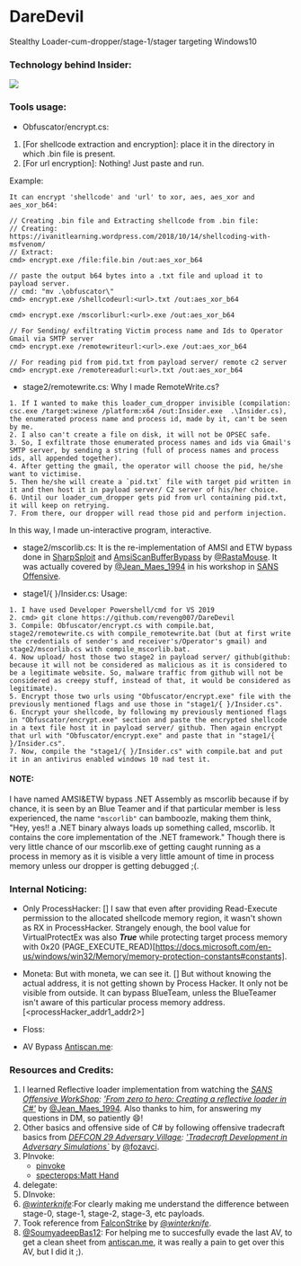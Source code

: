 # DareDevil
Stealthy Loader-cum-dropper/stage-1/stager targeting Windows10

### Technology behind Insider:
![](<img>)

### Tools usage:

- Obfuscator/encrypt.cs:
1. [For shellcode extraction and encryption]: place it in the directory in which .bin file is present.
2. [For url encryption]: Nothing! Just paste and run.

Example:
```
It can encrypt 'shellcode' and 'url' to xor, aes, aes_xor and aes_xor_b64:

// Creating .bin file and Extracting shellcode from .bin file:
// Creating: https://ivanitlearning.wordpress.com/2018/10/14/shellcoding-with-msfvenom/
// Extract: 
cmd> encrypt.exe /file:file.bin /out:aes_xor_b64

// paste the output b64 bytes into a .txt file and upload it to payload server.
// cmd: "mv .\obfuscator\"
cmd> encrypt.exe /shellcodeurl:<url>.txt /out:aes_xor_b64

cmd> encrypt.exe /mscorliburl:<url>.exe /out:aes_xor_b64

// For Sending/ exfiltrating Victim process name and Ids to Operator Gmail via SMTP server
cmd> encrypt.exe /remotewriteurl:<url>.exe /out:aes_xor_b64

// For reading pid from pid.txt from payload server/ remote c2 server
cmd> encrypt.exe /remotereadurl:<url>.txt /out:aes_xor_b64
```

- stage2/remotewrite.cs:
Why I made RemoteWrite.cs?
```
1. If I wanted to make this loader_cum_dropper invisible (compilation: csc.exe /target:winexe /platform:x64 /out:Insider.exe  .\Insider.cs), the enumerated process name and process id, made by it, can't be seen by me.
2. I also can't create a file on disk, it will not be OPSEC safe.
3. So, I exfiltrate those enumerated process names and ids via Gmail's SMTP server, by sending a string (full of process names and process ids, all appended together).
4. After getting the gmail, the operator will choose the pid, he/she want to victimise.
5. Then he/she will create a `pid.txt` file with target pid written in it and then host it in payload server/ C2 server of his/her choice.
6. Until our loader_cum_dropper gets pid from url containing pid.txt, it will keep on retrying.
7. From there, our dropper will read those pid and perform injection.
```
In this way, I made un-interactive program, interactive.

- stage2/mscorlib.cs:
It is the re-implementation of AMSI and ETW bypass done in [SharpSploit](https://github.com/cobbr/SharpSploit/blob/master/SharpSploit/Evasion/ETW.cs) and [AmsiScanBufferBypass](https://github.com/rasta-mouse/AmsiScanBufferBypass/blob/main/AmsiBypass.cs) by [@RastaMouse](https://twitter.com/_rastamouse?lang=en). It was actually covered by [@Jean_Maes_1994](https://twitter.com/jean_maes_1994) in his workshop in <ins>SANS Offensive</ins>.

- stage1/{ }/Insider.cs:
Usage:
```
1. I have used Developer Powershell/cmd for VS 2019
2. cmd> git clone https://github.com/reveng007/DareDevil
3. Compile: Obfuscator/encrypt.cs with compile.bat, stage2/remotewrite.cs with compile_remotewrite.bat (but at first write the credentials of sender's and receiver's/Operator's gmail) and stage2/mscorlib.cs with compile_mscorlib.bat.
4. Now upload/ host those two stage2 in payload server/ github(github: because it will not be considered as malicious as it is considered to be a legitimate website. So, malware traffic from github will not be considered as creepy stuff, instead of that, it would be considered as legitimate).
5. Encrypt those two urls using "Obfuscator/encrypt.exe" file with the previously mentioned flags and use those in "stage1/{ }/Insider.cs".
6. Encrypt your shellcode, by following my previously mentioned flags in "Obfuscator/encrypt.exe" section and paste the encrypted shellcode in a text file host it in payload server/ github. Then again encrypt that url with "Obfuscator/encrypt.exe" and paste that in "stage1/{ }/Insider.cs".
7. Now, compile the "stage1/{ }/Insider.cs" with compile.bat and put it in an antivirus enabled windows 10 nad test it.
```
#### NOTE:
I have named AMSI&ETW bypass .NET Assembly as mscorlib because if by chance, it is seen by an Blue Teamer and if that particular member is less experienced, the name `"mscorlib"` can bamboozle, making them think, "Hey, yes!! a .NET binary always loads up something called, mscorlib. It contains the core implementation of the .NET framework." Though there is very little chance of our mscorlib.exe of getting caught running as a process in memory as it is visible a very little amount of time in process memory unless our dropper is getting debugged ;(.

### Internal Noticing:

- Only ProcessHacker:
[<processhacker0>]
I saw that even after providing Read-Execute permission to the allocated shellcode memory region, it wasn't shown as RX in ProcessHacker. Strangely enough, the bool value for VirtualProtectEx was also ***True*** while protecting target process memory with 0x20 (PAGE_EXECUTE_READ)[https://docs.microsoft.com/en-us/windows/win32/Memory/memory-protection-constants#constants].

- Moneta:
But with moneta, we can see it. 
[<moneta>]
But without knowing the actual address, it is not getting shown by Process Hacker. It only not be visible from outside. It can bypass BlueTeam, unless the BlueTeamer isn't aware of this particular process memory address.
[<processHacker_addr1_addr2>]

- Floss:

- AV Bypass [Antiscan.me]():


### Resources and Credits:

1. I learned Reflective loader implementation from watching the _[<ins>SANS Offensive WorkShop</ins>](https://www.sans.org/offensive-operations/): ['From zero to hero: Creating a reflective loader in C#'](https://www.youtube.com/watch?v=qeOCZGuVsi4)_ by [@Jean_Maes_1994](https://twitter.com/jean_maes_1994). Also thanks to him, for answering my questions in DM, so patiently :smile:!
2. Other basics and offensive side of C# by following offensive tradecraft basics from _[<ins>DEFCON 29 Adversary Village</ins>](https://adversaryvillage.org/): ['Tradecraft Development in Adversary Simulations`](https://youtu.be/KJsVVEn4fFw)_ by [@fozavci](https://twitter.com/fozavci).
3. PInvoke:
    - [pinvoke](http://www.pinvoke.net/)
    - [specterops:Matt Hand](https://posts.specterops.io/offensive-p-invoke-leveraging-the-win32-api-from-managed-code-7eef4fdef16d)
4. delegate:
5. DInvoke:
6. [@_winterknife_](https://twitter.com/_winterKnife_):For clearly making me understand the difference between stage-0, stage-1, stage-2, stage-3, etc payloads.
7. Took reference from [FalconStrike](https://slaeryan.github.io/posts/falcon-zero-alpha.html) by [@_winterknife_](https://twitter.com/_winterKnife_).
8. [@SoumyadeepBas12](https://twitter.com/SoumyadeepBas12): For helping me to succesfully evade the last AV, to get a clean sheet from [antiscan.me](https://antiscan.me/), it was really a pain to get over this AV, but  I did it ;).
